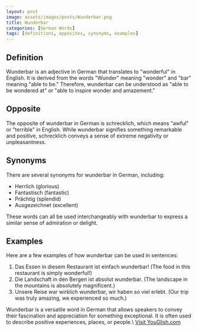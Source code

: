 ```yaml
---
layout: post
image: assets/images/posts/Wunderbar.png
title: Wunderbar
categories: [German Words]
tags: [definitions, opposites, synonyms, examples]
---
```


## Definition
Wunderbar is an adjective in German that translates to "wonderful" in English. It is derived from the words "Wunder" meaning "wonder" and "bar" meaning "able to be." Therefore, wunderbar can be understood as "able to be wondered at" or "able to inspire wonder and amazement."

## Opposite
The opposite of wunderbar in German is schrecklich, which means "awful" or "terrible" in English. While wunderbar signifies something remarkable and positive, schrecklich conveys a sense of extreme negativity or unpleasantness.

## Synonyms
There are several synonyms for wunderbar in German, including:

- Herrlich (glorious)
- Fantastisch (fantastic)
- Prächtig (splendid)
- Ausgezeichnet (excellent)

These words can all be used interchangeably with wunderbar to express a similar sense of admiration or delight.

## Examples
Here are a few examples of how wunderbar can be used in sentences:

1. Das Essen in diesem Restaurant ist einfach wunderbar! (The food in this restaurant is simply wonderful!)
2. Die Landschaft in den Bergen ist absolut wunderbar. (The landscape in the mountains is absolutely magnificent.)
3. Unsere Reise war wirklich wunderbar, wir haben so viel erlebt. (Our trip was truly amazing, we experienced so much.)

Wunderbar is a versatile word in German that allows speakers to convey their fascination and appreciation for something exceptional. It is often used to describe positive experiences, places, or people.\ <a id="yg-widget-0" class="youglish-widget" data-query="Wunderbar" data-lang="german" data-components="8412" data-auto-start="0" data-bkg-color="theme_light" data-title="How%20to%20pronounce%20Wunderbar%20in%20German"  rel="nofollow" href="https://youglish.com">Visit YouGlish.com</a><script async src="https://youglish.com/public/emb/widget.js" charset="utf-8"></script>